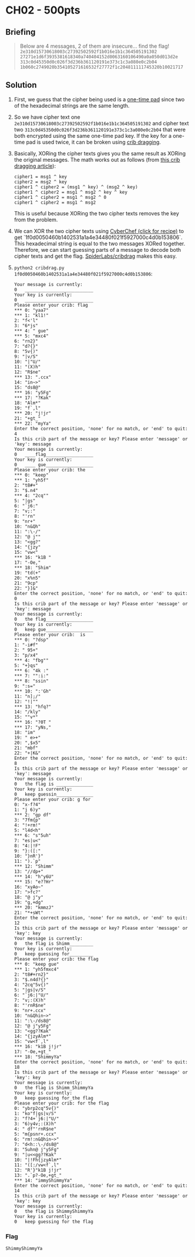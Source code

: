 # CH02 - 500pts

## Briefing

> Below are 4 messages, 2 of them are insecure... find the flag! `2e310d15730618003c27392502592f1b016e1b1c364505191302` `27271e1d6f3935381618340a740404152d0063160106490a0a050d013d2e` `313c0d45350d0c026f3d236b361120191e373c1c3a080e0c2b04` `1b060c2749020b354105271616532f27772f1c204811111745320b10021717`

## Solution

1. First, we guess that the cipher being used is a [one-time pad](https://en.wikipedia.org/wiki/One-time_pad) since two of the hexadecimal strings are the same length.

2. So we have cipher text one `2e310d15730618003c27392502592f1b016e1b1c364505191302` and cipher text two `313c0d45350d0c026f3d236b361120191e373c1c3a080e0c2b04` that were both encrypted using the same one-time pad key. If the key for a one-time pad is used twice, it can be broken using [crib dragging](https://samwho.dev/blog/toying-with-cryptography-crib-dragging/).

3. Basically, XORing the cipher texts gives you the same result as XORing the original messages. The math works out as follows (from [this crib dragging article](https://samwho.dev/blog/toying-with-cryptography-crib-dragging/)):

    ```
    cipher1 = msg1 ^ key
    cipher2 = msg2 ^ key
    cipher1 ^ cipher2 = (msg1 ^ key) ^ (msg2 ^ key)
    cipher1 ^ cipher2 = msg1 ^ msg2 ^ key ^ key
    cipher1 ^ cipher2 = msg1 ^ msg2 ^ 0
    cipher1 ^ cipher2 = msg1 ^ msg2
    ```

    This is useful because XORing the two cipher texts removes the key from the problem.

4. We can XOR the two cipher texts using [CyberChef (click for recipe)](https://gchq.github.io/CyberChef/#recipe=From_Hex('Auto')XOR(%7B'option':'Hex','string':'313c0d45350d0c026f3d236b361120191e373c1c3a080e0c2b04'%7D,'Standard',false)To_Hex('None',0)&input=MmUzMTBkMTU3MzA2MTgwMDNjMjczOTI1MDI1OTJmMWIwMTZlMWIxYzM2NDUwNTE5MTMwMg) to get `1f0d0050460b1402531a1a4e34480f021f5927000c4d0b153806`. This hexadecimal string is equal to the two messages XORed together. Therefore, we can start guessing parts of a message to decode both cipher texts and get the flag. [SpiderLabs/cribdrag](https://github.com/SpiderLabs/cribdrag) makes this easy.

5. `python2 cribdrag.py 1f0d0050460b1402531a1a4e34480f021f5927000c4d0b153806`:

    ```
    Your message is currently:
    0	__________________________
    Your key is currently:
    0	__________________________
    Please enter your crib: flag
    *** 0: "yaa7"
    *** 1: "kl1!"
    2: "f<'l"
    3: "6*js"
    *** 4: " gue"
    *** 5: "mxc4"
    6: "rn2}"
    7: "d?{}"
    8: "5v{)"
    9: "|v/S"
    10: "|"U/"
    11: "(X)h"
    12: "R$ne"
    *** 13: ".ccx"
    14: "in~>"
    15: "ds8@"
    *** 16: "y5Fg"
    *** 17: "?Kak"
    18: "Alm*"
    19: "f`,l"
    *** 20: "j!jr"
    21: "+gt_"
    *** 22: "myYa"
    Enter the correct position, 'none' for no match, or 'end' to quit: 4
    Is this crib part of the message or key? Please enter 'message' or 'key': message
    Your message is currently:
    0	____flag__________________
    Your key is currently:
    0	____ gue__________________
    Please enter your crib: the 
    *** 0: "keep"
    *** 1: "yh5f"
    2: "t8#+"
    3: "$.n4"
    *** 4: "2cq""
    5: "|gs"
    6: "`j6:"
    7: "v;:"
    8: "'rn"
    9: "nr+"
    10: "n&Qh"
    11: ":\-/"
    12: "@ j""
    13: "<gg?"
    14: "{jzy"
    15: "vw<"
    *** 16: "k1B "
    17: "-Oe,"
    *** 18: "Shim"
    19: "td(+"
    20: "x%n5"
    21: "9cp"
    22: "}]&"
    Enter the correct position, 'none' for no match, or 'end' to quit: 0
    Is this crib part of the message or key? Please enter 'message' or 'key': message
    Your message is currently:
    0	the flag__________________
    Your key is currently:
    0	keep gue__________________
    Please enter your crib:  is        
    *** 0: "?dsp"
    1: "-i#f"
    2: " 95+"
    3: "p/x4"
    *** 4: "fbg""
    5: "+}qs"
    *** 6: "4k :"
    *** 7: "":i:"
    *** 8: "ssin"
    9: ":s="
    *** 10: ":'Gh"
    11: "n];/"
    12: "!|""
    *** 13: "hfq?"
    14: "/kly"
    15: ""v*"
    *** 16: "?0T "
    *** 17: "yNs,"
    18: "im"
    19: " e>+"
    20: ",$x5"
    21: "mbf"
    22: "+|K&"
    Enter the correct position, 'none' for no match, or 'end' to quit: 8
    Is this crib part of the message or key? Please enter 'message' or 'key': message
    Your message is currently:
    0	the flag is ______________
    Your key is currently:
    0	keep guessin______________
    Please enter your crib: g for
    0: "x-f?4"
    1: "j 6)y"
    *** 2: "gp df"
    3: "7fm{p"
    4: "!+rm!"
    5: "l4d<h"
    *** 6: "s"5uh"
    7: "es|u<"
    8: "4:|!F"
    9: "}:([:"
    10: "}nR'}"
    11: ").`p"
    *** 12: "Shimm"
    13: "//dp+"
    *** 14: "h"y6U"
    *** 15: "e??Hr"
    16: "xyAo~"
    17: ">fc?"
    18: "@ j"y"
    19: "g,+dg"
    *** 20: "kmmzJ"
    21: "*+sWt"
    Enter the correct position, 'none' for no match, or 'end' to quit: 12
    Is this crib part of the message or key? Please enter 'message' or 'key': key
    Your message is currently:
    0	the flag is Shimm_________
    Your key is currently:
    0	keep guessing for_________
    Please enter your crib: the flag
    *** 0: "keep gue"
    *** 1: "yh5fmxc4"
    2: "t8#+rn2}"
    3: "$.n4d?{}"
    4: "2cq"5v{)"
    5: "|gs|v/S"
    6: "`j6:|"U/"
    7: "v;:(X)h"
    8: "'rnR$ne"
    9: "nr+.ccx"
    10: "n&Qhin~>"
    11: ":\-/ds8@"
    12: "@ j"y5Fg"
    13: "<gg??Kak"
    14: "{jzyAlm*"
    15: "vw<f`,l"
    *** 16: "k1B j!jr"
    17: "-Oe,+gt_"
    *** 18: "ShimmyYa"
    Enter the correct position, 'none' for no match, or 'end' to quit: 18
    Is this crib part of the message or key? Please enter 'message' or 'key': key
    Your message is currently:
    0	the flag is Shimm_ShimmyYa
    Your key is currently:
    0	keep guessing for_the flag
    Please enter your crib: for the flag
    0: "ybrp2cq"5v{)"
    1: "ko"f|gs|v/S"
    2: "f?4+`j6:|"U/"
    3: "6)y4v;:(X)h"
    4: " df"'rnR$ne"
    5: "m{psnr+.ccx"
    6: "rm!:n&Qhin~>"
    7: "d<h::\-/ds8@"
    8: "5uhn@ j"y5Fg"
    9: "|u<<gg??Kak"
    10: "|!Fh{jzyAlm*"
    11: "([:/vw<f`,l"
    12: "R'}"k1B j!jr"
    13: ".`p?-Oe,+gt_"
    *** 14: "immyShimmyYa"
    Enter the correct position, 'none' for no match, or 'end' to quit: 14
    Is this crib part of the message or key? Please enter 'message' or 'key': key
    Your message is currently:
    0	the flag is ShimmyShimmyYa
    Your key is currently:
    0	keep guessing for the flag
    ```

### Flag

`ShimmyShimmyYa`
